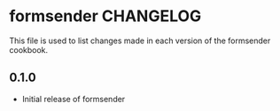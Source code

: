 formsender CHANGELOG
====================
This file is used to list changes made in each version of the
formsender cookbook.

0.1.0
-----
- Initial release of formsender


